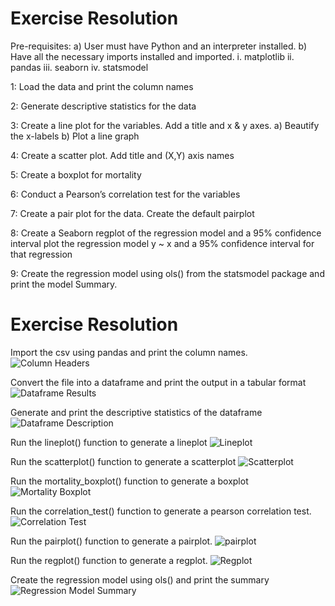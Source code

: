 # Exercise Resolution
  Pre-requisites:
    a) User must have Python and an interpreter installed.
    b) Have all the necessary imports installed and imported.
           i. matplotlib
           ii. pandas
           iii. seaborn
           iv. statsmodel
           
  1: Load the data and print the column names

  2: Generate descriptive statistics for the data

  3: Create a line plot for the variables. Add a title and x & y axes.
      a) Beautify the x-labels
      b) Plot a line graph

  4: Create a scatter plot. Add title and (X,Y) axis names

  5: Create a boxplot for mortality

  6: Conduct a Pearson’s correlation test for the variables

  7: Create a pair plot for the data. Create the default pairplot

  8: Create a Seaborn regplot of the regression model and a 95% confidence interval plot the regression model y ~ x and a 95% confidence interval for      that regression

  9: Create the regression model using ols() from the statsmodel package and print the model Summary.
  
  
# Exercise Resolution
  Import the csv using pandas and print the column names.
  ![Column Headers](https://github.com/Jomondi/Latitude_Mortality/blob/main/Images/Column%20Headers.png)
  
  
  Convert the file into a dataframe and print the output in a tabular format
  ![Dataframe Results](https://github.com/Jomondi/Latitude_Mortality/blob/main/Images/DataFrame.png)
  
  
  Generate and print the descriptive statistics of the dataframe
  ![Dataframe Description](https://github.com/Jomondi/Latitude_Mortality/blob/main/Images/DataFrame%20Description.png)
  
  
  Run the lineplot() function to generate a lineplot
  ![Lineplot](https://github.com/Jomondi/Latitude_Mortality/blob/main/Images/Lineplot.png)
  
  
  Run the scatterplot() function to generate a scatterplot
  ![Scatterplot](https://github.com/Jomondi/Latitude_Mortality/blob/main/Images/Scatterplot.png)
  
  
  Run the mortality_boxplot() function to generate a boxplot
  ![Mortality Boxplot](https://github.com/Jomondi/Latitude_Mortality/blob/main/Images/Boxplot.png)
  
  
  Run the correlation_test() function to generate a pearson correlation test.
  ![Correlation Test](https://github.com/Jomondi/Latitude_Mortality/blob/main/Images/Correlation%20Test%20Results.png)
  
  
  Run the pairplot() function to generate a pairplot.
  ![pairplot](https://github.com/Jomondi/Latitude_Mortality/blob/main/Images/Pairplot.png)
  
  Run the regplot() function to generate a regplot.
  ![Regplot](https://github.com/Jomondi/Latitude_Mortality/blob/main/Images/Regplot.png)
  
  
  Create the regression model using ols() and print the summary
  ![Regression Model Summary](https://github.com/Jomondi/Latitude_Mortality/blob/main/Images/OLS%20Regression%20Results.png)
